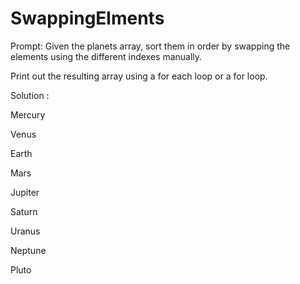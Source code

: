 # SwappingElments

<p>Prompt: Given the planets array, sort them in order by swapping the elements using the different indexes manually. </p>
<p>Print out the resulting array using a for each loop or a for loop.</p>

<p> Solution : </p> 
<p>Mercury </p>
<p>Venus </p> 
<p>Earth </p>
<p>Mars </p>
<p>Jupiter </p>
<p>Saturn </p>
<p>Uranus </p>
<p>Neptune </p>
<p>Pluto</p>
